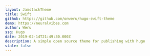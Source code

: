```yaml
---
layout: JamstackTheme
title: Swift
github: https://github.com/onweru/hugo-swift-theme
demo: https://neuralvibes.com
author: Weru
ssg: Hugo
date: 2019-02-14T21:49:30.000Z
description: A simple open source theme for publishing with hugo
stale: false
---
```

